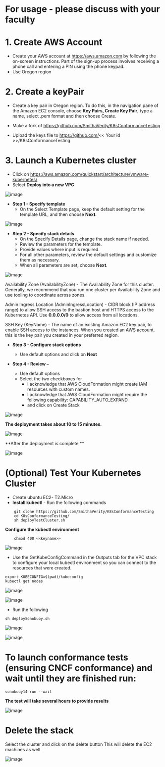 # For usage - please discuss with your faculty


# 1. Create AWS Account
  - Create your AWS account at https://aws.amazon.com by following the on-screen instructions. Part of the sign-up process involves receiving a phone call and entering a PIN using the phone keypad. 
  - Use Oregon region

# 2. Create a keyPair
  - Create a key pair in Oregon region. To do this, in the navigation pane of the Amazon EC2 console, choose **Key Pairs, Create Key Pair**, type a name, select .pem format and then choose Create.
  
  - Make a fork of https://github.com/SmithaVerity/K8sConformanceTesting
  - Upload the keys file to https://github.com/<< Your id >>/K8sConformanceTesting

# 3. Launch a Kubernetes cluster 
  - Click on https://aws.amazon.com/quickstart/architecture/vmware-kubernetes/
  - Select **Deploy into a new VPC**

![image](https://user-images.githubusercontent.com/45666264/167782287-e16c9e6a-4e88-4231-99a1-5508beb97812.png)


  - **Step 1 - Specify template** 
    - On the Select Template page, keep the default setting for the template URL, and then choose **Next**.
    
![image](https://user-images.githubusercontent.com/45666264/167770644-a03279c2-a5d1-4c5d-891d-94b5c1d882b0.png)

  - **Step 2 - Specify stack details** 
    - On the Specify Details page, change the stack name if needed. 
    - Review the parameters for the template. 
    - Provide values where input is required. 
    - For all other parameters, review the default settings and customize them as necessary. 
    - When all parameters are set, choose **Next**.

![image](https://user-images.githubusercontent.com/45666264/167771461-a63e8a7d-d611-4143-bd6f-6599eab78b2b.png)

Availability Zone (AvailabilityZone) - The Availability Zone for this cluster. Generally, we recommend that you run one cluster per Availability Zone and use tooling to coordinate across zones.

Admin Ingress Location (AdminIngressLocation) - CIDR block (IP address range) to allow SSH access to the bastion host and HTTPS access to the Kubernetes API. Use **0.0.0.0/0** to allow access from all locations.

SSH Key (KeyName) - The name of an existing Amazon EC2 key pair, to enable SSH access to the instances. When you created an AWS account, this is the key pair you created in your preferred region.

  - **Step 3 - Configure stack options** 
    - Use default options and click on **Next**

  - **Step 4 - Review –** 
    - Use default options 
    - Select the two checkboxes for 
      - I acknowledge that AWS CloudFormation might create IAM resources with custom names.
      - I acknowledge that AWS CloudFormation might require the following capability: CAPABILITY_AUTO_EXPAND
      - and click on Create Stack 

![image](https://user-images.githubusercontent.com/45666264/167772955-a22847cd-34da-4279-b532-e214fda185c7.png)


**The deployment takes about 10 to 15 minutes.**

![image](https://user-images.githubusercontent.com/45666264/167774193-2203bc61-773f-492e-aee6-e99a35d10810.png)

**After the deployment is complete **

![image](https://user-images.githubusercontent.com/45666264/167778290-a579d4a2-1e2b-48e6-b9f8-76af5bd4ea75.png)



# (Optional) Test Your Kubernetes Cluster
  - Create ubuntu EC2- T2.Micro
   - **Install kubectl** 
    - Run the following commands
``` 
    git clone https://github.com/SmithaVerity/K8sConformanceTesting
    cd K8sConformanceTesting/
    sh deployTestCluster.sh
``` 
**Configure the kubectl environment**
``` 
    chmod 400 <<keyname>>
``` 
  ![image](https://user-images.githubusercontent.com/45666264/167778822-5b5b336a-9696-4362-ac52-e948a3384c32.png)


  - Use the GetKubeConfigCommand in the Outputs tab for the VPC stack to configure your local kubectl environment so you can connect to the resources that were created. 
  
```
export KUBECONFIG=$(pwd)/kubeconfig 
kubectl get nodes 
```
![image](https://user-images.githubusercontent.com/45666264/167778506-95c6c4a6-6bce-4352-bd10-f8b2ceef6ce1.png)

![image](https://user-images.githubusercontent.com/45666264/167779171-5917a104-1bc3-44a4-ad10-29c41f886454.png)


  - Run the following
``` 
sh deploySonobuoy.sh
``` 

  
  ![image](https://user-images.githubusercontent.com/45666264/167780044-0517ca11-e826-4d56-ab73-a71b1a9c308d.png)


   

  ![image](https://user-images.githubusercontent.com/45666264/167779374-537d045d-edc4-48cc-badb-2f02f7e475dc.png)


# To launch conformance tests (ensuring CNCF conformance) and wait until they are finished run:

``` 
sonobuoy14 run --wait
```

**The test will take several hours to provide results**  
  
  ![image](https://user-images.githubusercontent.com/45666264/167780284-6224e577-42cc-4a44-beab-cd9ac3492379.png)

# Delete the stack

Select the cluster and click on the delete button
This will delete the EC2 machines as well


![image](https://user-images.githubusercontent.com/45666264/167834940-99a683b8-4544-4398-976e-2d7989ce62c7.png)
